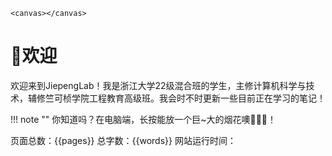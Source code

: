 <html>
<head>
    <meta charset="UTF-8">
    <meta name="viewport" content="width=device-width, initial-scale=1.0">
    <title>JJP</title>
    <style>
        canvas {
            position: fixed;
            width: 100%;
            height: 100%;
            right: 0%;
            bottom: 0%;
            z-index: -1;
        }
    </style>
</head>

<html>

    <canvas></canvas>

</html>
<script src="./assets/javascripts/canvas.js"></script>
</html>

# 👋欢迎

欢迎来到JiepengLab！我是浙江大学22级混合班的学生，主修计算机科学与技术，辅修竺可桢学院工程教育高级班。我会时不时更新一些目前正在学习的笔记！

!!! note ""
    你知道吗？在电脑端，长按能放一个巨~大的烟花噢🎇🎇🎇！

 <div class="experience" ></div>

<!DOCTYPE html>
<html lang="en">

<head>
    <style>
        .img{
            width: 50px;
            height: 50px;
            position: absolute;
            background-image: url('./images/chase.gif');
            background-size: cover;
        }
    </style>
</head>

<body>
    <div class="img"></div>
</body>
    <script src="./assets/javascripts/chase.js">
    </script>
</html>

页面总数：{{pages}} 总字数：{{words}} 网站运行时间：
<script> function updateTime() { var date = new Date(); var now = date.getTime(); var startDate = new Date("2023/09/12 00:00:00"); var start = startDate.getTime(); var diff = now - start; var y, d, h, m; y = Math.floor(diff / (365 * 24 * 3600 * 1000)); diff -= y * 365 * 24 * 3600 * 1000; d = Math.floor(diff / (24 * 3600 * 1000)); h = Math.floor(diff / (3600 * 1000) % 24); m = Math.floor(diff / (60 * 1000) % 60); if (y == 0) { document.getElementById("web-time").innerHTML = d + " 天 " + h + " 小时 " + m + " 分钟"; } else { document.getElementById("web-time").innerHTML = y + " 年 " + d + " 天 " + h + " 小时 " + m + " 分钟"; } setTimeout(updateTime, 1000 * 60); } updateTime(); function toggle_statistics() { var statistics = document.getElementById("statistics"); if (statistics.style.opacity == 0) { statistics.style.opacity = 1; } else { statistics.style.opacity = 0; } } </script>

<SCRIPT language=JavaScript>
var caution = false
function setCookie(name, value, expires, path, domain, secure) {
    var curCookie = name + "=" + escape(value) +
        ((expires) ? "; expires=" + expires.toGMTString() : "") +
        ((path) ? "; path=" + path : "") +
        ((domain) ? "; domain=" + domain : "") +
        ((secure) ? "; secure" : "")
    if (!caution || (name + "=" + escape(value)).length <= 4000)
        document.cookie = curCookie
    else
        if (confirm("Cookie exceeds 4KB and will be cut!"))
            document.cookie = curCookie
}
function getCookie(name) {
    var prefix = name + "="
    var cookieStartIndex = document.cookie.indexOf(prefix)
    if (cookieStartIndex == -1)
        return null
    var cookieEndIndex = document.cookie.indexOf(";", cookieStartIndex + prefix.length)
    if (cookieEndIndex == -1)
        cookieEndIndex = document.cookie.length
    return unescape(document.cookie.substring(cookieStartIndex + prefix.length, cookieEndIndex))
}
function deleteCookie(name, path, domain) {
    if (getCookie(name)) {
        document.cookie = name + "=" +
            ((path) ? "; path=" + path : "") +
            ((domain) ? "; domain=" + domain : "") +
            "; expires=Thu, 01-Jan-70 00:00:01 GMT"
    }
}
function fixDate(date) {
    var base = new Date(0)
    var skew = base.getTime()
    if (skew > 0)
        date.setTime(date.getTime() - skew)
}
var now = new Date()
fixDate(now)
now.setTime(now.getTime() + 365 * 24 * 60 * 60 * 1000)
var visits = getCookie("counter")
if (!visits)
    visits = 1
else
    visits = parseInt(visits) + 1
setCookie("counter", visits, now)
document.write("欢迎光临本站，您是第" + visits + "位访问者！")
</SCRIPT>